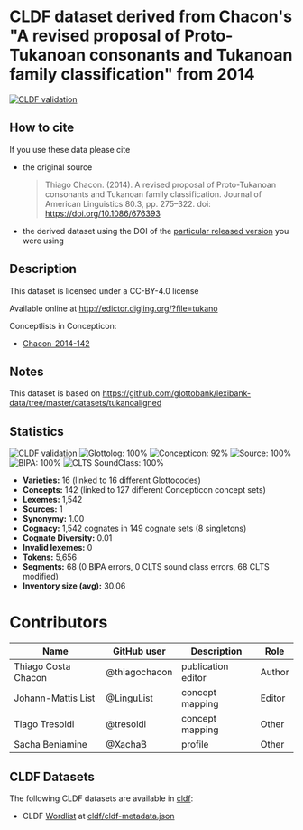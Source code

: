 # CLDF dataset derived from Chacon's "A revised proposal of Proto-Tukanoan consonants and Tukanoan family classification" from 2014

[![CLDF validation](https://github.com/lexibank/chacontukanoan/workflows/CLDF-validation/badge.svg)](https://github.com/lexibank/chacontukanoan/actions?query=workflow%3ACLDF-validation)

## How to cite

If you use these data please cite
- the original source
  > Thiago Chacon. (2014). A revised proposal of Proto-Tukanoan consonants and Tukanoan family classification. Journal of American Linguistics 80.3, pp. 275–322. doi: https://doi.org/10.1086/676393
- the derived dataset using the DOI of the [particular released version](../../releases/) you were using

## Description


This dataset is licensed under a CC-BY-4.0 license

Available online at http://edictor.digling.org/?file=tukano


Conceptlists in Concepticon:
- [Chacon-2014-142](https://concepticon.clld.org/contributions/Chacon-2014-142)
## Notes


This dataset is based on https://github.com/glottobank/lexibank-data/tree/master/datasets/tukanoaligned


## Statistics


[![CLDF validation](https://github.com/lexibank/chacontukanoan/workflows/CLDF-validation/badge.svg)](https://github.com/lexibank/chacontukanoan/actions?query=workflow%3ACLDF-validation)
![Glottolog: 100%](https://img.shields.io/badge/Glottolog-100%25-brightgreen.svg "Glottolog: 100%")
![Concepticon: 92%](https://img.shields.io/badge/Concepticon-92%25-green.svg "Concepticon: 92%")
![Source: 100%](https://img.shields.io/badge/Source-100%25-brightgreen.svg "Source: 100%")
![BIPA: 100%](https://img.shields.io/badge/BIPA-100%25-brightgreen.svg "BIPA: 100%")
![CLTS SoundClass: 100%](https://img.shields.io/badge/CLTS%20SoundClass-100%25-brightgreen.svg "CLTS SoundClass: 100%")

- **Varieties:** 16 (linked to 16 different Glottocodes)
- **Concepts:** 142 (linked to 127 different Concepticon concept sets)
- **Lexemes:** 1,542
- **Sources:** 1
- **Synonymy:** 1.00
- **Cognacy:** 1,542 cognates in 149 cognate sets (8 singletons)
- **Cognate Diversity:** 0.01
- **Invalid lexemes:** 0
- **Tokens:** 5,656
- **Segments:** 68 (0 BIPA errors, 0 CLTS sound class errors, 68 CLTS modified)
- **Inventory size (avg):** 30.06

# Contributors

Name | GitHub user | Description| Role
--- | --- | --- | ---
Thiago Costa Chacon | @thiagochacon | publication editor | Author
Johann-Mattis List | @LinguList | concept mapping | Editor
Tiago Tresoldi | @tresoldi | concept mapping | Other
Sacha Beniamine | @XachaB | profile | Other




## CLDF Datasets

The following CLDF datasets are available in [cldf](cldf):

- CLDF [Wordlist](https://github.com/cldf/cldf/tree/master/modules/Wordlist) at [cldf/cldf-metadata.json](cldf/cldf-metadata.json)
